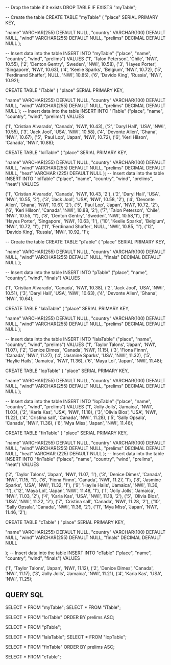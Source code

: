 -- Drop the table if it exists
DROP TABLE IF EXISTS "myTable";

-- Create the table
CREATE TABLE "myTable" (
  "place" SERIAL PRIMARY KEY,

  "name" VARCHAR(255) DEFAULT NULL,
  "country" VARCHAR(100) DEFAULT NULL,
  "wind" VARCHAR(255) DEFAULT NULL,
  "prelims" DECIMAL DEFAULT NULL
);

-- Insert data into the table
INSERT INTO "myTable" ("place", "name", "country", "wind", "prelims")
VALUES
('1', 'Talon Peterson', 'Chile', 'NWI', 10.55),
  ('2', 'Denton Gentry', 'Sweden', 'NWI', 10.58),
  ('3', 'Hayes Porter', 'Singapore', 'NWI', 10.63),
  ('4', 'Keelie Sparks', 'Belgium', 'NWI', 10.72),
  ('5', 'Ferdinand Shaffer', NULL, 'NWI', 10.85),
 ('6', 'Davido King', 'Russia', 'NWI', 10.92);
 
 CREATE TABLE "iTable" (
  "place" SERIAL PRIMARY KEY,

  "name" VARCHAR(255) DEFAULT NULL,
  "country" VARCHAR(100) DEFAULT NULL,
  "wind" VARCHAR(255) DEFAULT NULL,
  "prelims" DECIMAL DEFAULT NULL
);
-- Insert data into the table
INSERT INTO "iTable" ("place", "name", "country", "wind", "prelims")
VALUES

('1', 'Cristian Alvarado', 'Canada', 'NWI', 10.43),
  ('2', 'Daryl Hall', 'USA', 'NWI', 10.55),
  ('3', 'Jack Jool', 'USA', 'NWI', 10.58),
  ('4', 'Devonte Allen', 'Ghana', 'NWI', 10.67),
  ('5', 'Paul Lop', 'Japan', 'NWI', 10.72),
 ('6', 'Keri Hilson', 'Canada', 'NWI', 10.88);
 
 
 CREATE TABLE "lolTable" (
  "place" SERIAL PRIMARY KEY,

  "name" VARCHAR(255) DEFAULT NULL,
  "country" VARCHAR(100) DEFAULT NULL,
  "wind" VARCHAR(255) DEFAULT NULL,
  "prelims" DECIMAL DEFAULT NULL,
   "heat" VARCHAR (225) DEFAULT NULL
);
-- Insert data into the table
INSERT INTO "lolTable" ("place", "name", "country", "wind", "prelims", "heat")
VALUES


('1', 'Cristian Alvarado', 'Canada', 'NWI', 10.43, '2'),
  ('2', 'Daryl Hall', 'USA', 'NWI', 10.55, '2'),
  ('3', 'Jack Jool', 'USA', 'NWI', 10.58, '2'),
  ('4', 'Devonte Allen', 'Ghana', 'NWI', 10.67, '2'),
  ('5', 'Paul Lop', 'Japan', 'NWI', 10.72, '2'),
 ('6', 'Keri Hilson', 'Canada', 'NWI', 10.88, '2'),
 ('7', 'Talon Peterson', 'Chile', 'NWI', 10.55, '1'),
  ('8', 'Denton Gentry', 'Sweden', 'NWI', 10.58,'1'),
  ('9', 'Hayes Porter', 'Singapore', 'NWI', 10.63, '1'),
  ('10', 'Keelie Sparks', 'Belgium', 'NWI', 10.72, '1'),
  ('11', 'Ferdinand Shaffer', NULL, 'NWI', 10.85, '1'),
 ('12', 'Davido King', 'Russia', 'NWI', 10.92, '1');
 
 
 -- Create the table
CREATE TABLE "pTable" (
  "place" SERIAL PRIMARY KEY,

  "name" VARCHAR(255) DEFAULT NULL,
  "country" VARCHAR(100) DEFAULT NULL,
  "wind" VARCHAR(255) DEFAULT NULL,
  "finals" DECIMAL DEFAULT NULL
);
 
 -- Insert data into the table
INSERT INTO "pTable" ("place", "name", "country", "wind", "finals")
VALUES


('1', 'Cristian Alvarado', 'Canada', 'NWI', 10.38),
('2', 'Jack Jool', 'USA', 'NWI', 10.51),
  ('3', 'Daryl Hall', 'USA', 'NWI', 10.63),
  ('4', 'Devonte Allen', 'Ghana', 'NWI', 10.64);
  
  CREATE TABLE "lalaTable" (
  "place" SERIAL PRIMARY KEY,

  "name" VARCHAR(255) DEFAULT NULL,
  "country" VARCHAR(100) DEFAULT NULL,
  "wind" VARCHAR(255) DEFAULT NULL,
  "prelims" DECIMAL DEFAULT NULL
);

-- Insert data into the table
INSERT INTO "lalaTable" ("place", "name", "country", "wind", "prelims")
VALUES
('1', 'Taylor Talons', 'Japan', 'NWI', 11.07),
  ('2', 'Denice Dimes', 'Canada', 'NWI', 11.15),
  ('3', 'Fiona Finnn', 'Canada', 'NWI', 11.27),
  ('4', 'Jasmine Sparks', 'USA', 'NWI', 11.32),
  ('5', 'Haylie Hails', 'Jamaica', 'NWI', 11.36),
 ('6', 'Maya Lol', 'Japan', 'NWI', 11.48);
 
 
   CREATE TABLE "lopTable" (
  "place" SERIAL PRIMARY KEY,

  "name" VARCHAR(255) DEFAULT NULL,
  "country" VARCHAR(100) DEFAULT NULL,
  "wind" VARCHAR(255) DEFAULT NULL,
  "prelims" DECIMAL DEFAULT NULL
);

-- Insert data into the table
INSERT INTO "lopTable" ("place", "name", "country", "wind", "prelims")
VALUES
('1', 'Jolly Jolls', 'Jamaica', 'NWI', 11.03),
  ('2', 'Karla Kas', 'USA', 'NWI', 11.18),
  ('3', 'Olivia Blos', 'USA', 'NWI', 11.22),
  ('4', 'Cristina sall', 'Canada', 'NWI', 11.28),
  ('5', 'Sally Opsala', 'Canada', 'NWI', 11.36),
 ('6', 'Mya Miss', 'Japan', 'NWI', 11.46);


CREATE TABLE "finTable" (
  "place" SERIAL PRIMARY KEY,

  "name" VARCHAR(255) DEFAULT NULL,
  "country" VARCHAR(100) DEFAULT NULL,
  "wind" VARCHAR(255) DEFAULT NULL,
  "prelims" DECIMAL DEFAULT NULL,
   "heat" VARCHAR (225) DEFAULT NULL
);
-- Insert data into the table
INSERT INTO "finTable" ("place", "name", "country", "wind", "prelims", "heat")
VALUES


('2', 'Taylor Talons', 'Japan', 'NWI', 11.07, '1'),
  ('3', 'Denice Dimes', 'Canada', 'NWI', 11.15, '1'),
  ('6', 'Fiona Finnn', 'Canada', 'NWI', 11.27, '1'),
  ('8', 'Jasmine Sparks', 'USA', 'NWI', 11.32, '1'),
  ('9', 'Haylie Hails', 'Jamaica', 'NWI', 11.36, '1'),
 ('12', 'Maya Lol', 'Japan', 'NWI', 11.48, '1'),
 ('1', 'Jolly Jolls', 'Jamaica', 'NWI', 11.03, '2'),
  ('4', 'Karla Kas', 'USA', 'NWI', 11.18, '2'),
  ('5', 'Olivia Blos', 'USA', 'NWI', 11.22, '2'),
  ('7', 'Cristina sall', 'Canada', 'NWI', 11.28, '2'),
  ('10', 'Sally Opsala', 'Canada', 'NWI', 11.36, '2'),
 ('11', 'Mya Miss', 'Japan', 'NWI', 11.46, '2');
 
 
 CREATE TABLE "cTable" (
  "place" SERIAL PRIMARY KEY,

  "name" VARCHAR(255) DEFAULT NULL,
  "country" VARCHAR(100) DEFAULT NULL,
  "wind" VARCHAR(255) DEFAULT NULL,
  "finals" DECIMAL DEFAULT NULL
 
);
-- Insert data into the table
INSERT INTO "cTable" ("place", "name", "country", "wind", "finals")
VALUES


('1', 'Taylor Talons', 'Japan', 'NWI', 11.12),
  ('2', 'Denice Dimes', 'Canada', 'NWI', 11.17),
 ('3', 'Jolly Jolls', 'Jamaica', 'NWI', 11.21),
  ('4', 'Karla Kas', 'USA', 'NWI', 11.25);
 
## QUERY SQL


SELECT * FROM "myTable";
SELECT * FROM "iTable";


SELECT * FROM "lolTable"
ORDER BY prelims ASC;

SELECT * FROM "pTable";

SELECT * FROM "lalaTable";
SELECT * FROM "lopTable";

SELECT * FROM "finTable"
ORDER BY prelims ASC;

SELECT * FROM "cTable";
